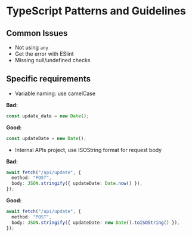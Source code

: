 # TypeScript Patterns and Guidelines

## Common Issues

- Not using `any`
- Get the error with ESlint
- Missing null/undefined checks

## Specific requirements

- Variable naming: use camelCase

**Bad:**

```typescript
const update_date = new Date();
```

**Good:**

```typescript
const updateDate = new Date();
```

- Internal APIs project, use ISOString format for request body

**Bad:**

```typescript
await fetch("/api/update", {
  method: "POST",
  body: JSON.stringify({ updateDate: Date.now() }),
});
```

**Good:**

```typescript
await fetch("/api/update", {
  method: "POST",
  body: JSON.stringify({ updateDate: new Date().toISOString() }),
});
```
